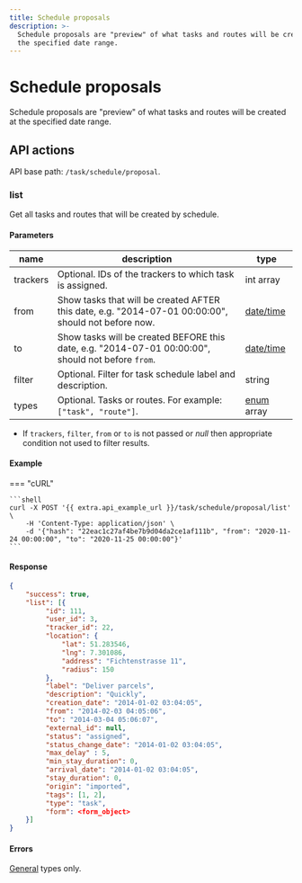 ```yaml
---
title: Schedule proposals
description: >-
  Schedule proposals are "preview" of what tasks and routes will be created at
  the specified date range.
---
```


# Schedule proposals

Schedule proposals are "preview" of what tasks and routes will be created at the specified date range.

## API actions

API base path: `/task/schedule/proposal`.

### list

Get all tasks and routes that will be created by schedule.

#### Parameters

| name     | description                                                                                         | type                           |
| -------- | --------------------------------------------------------------------------------------------------- | ------------------------------ |
| trackers | Optional. IDs of the trackers to which task is assigned.                                            | int array                      |
| from     | Show tasks that will be created AFTER this date, e.g. "2014-07-01 00:00:00", should not before now. | [date/time](broken-reference)  |
| to       | Show tasks will be created BEFORE this date, e.g. "2014-07-01 00:00:00", should not before `from`.  | [date/time](broken-reference)  |
| filter   | Optional. Filter for task schedule label and description.                                           | string                         |
| types    | Optional. Tasks or routes. For example: `["task", "route"]`.                                        | [enum](broken-reference) array |

* If `trackers`, `filter`, `from` or `to` is not passed or _null_ then appropriate condition not used to filter results.

#### Example

\=== "cURL"

````
```shell
curl -X POST '{{ extra.api_example_url }}/task/schedule/proposal/list' \
    -H 'Content-Type: application/json' \
    -d '{"hash": "22eac1c27af4be7b9d04da2ce1af111b", "from": "2020-11-24 00:00:00", "to": "2020-11-25 00:00:00"}'
```
````

#### Response

```json
{
    "success": true,
    "list": [{
         "id": 111,
         "user_id": 3,
         "tracker_id": 22,
         "location": {
             "lat": 51.283546,
             "lng": 7.301086,
             "address": "Fichtenstrasse 11",
             "radius": 150
         },
         "label": "Deliver parcels",
         "description": "Quickly",
         "creation_date": "2014-01-02 03:04:05",
         "from": "2014-02-03 04:05:06",
         "to": "2014-03-04 05:06:07",
         "external_id": null,
         "status": "assigned",
         "status_change_date": "2014-01-02 03:04:05",
         "max_delay" : 5,
         "min_stay_duration": 0,
         "arrival_date": "2014-01-02 03:04:05",
         "stay_duration": 0,
         "origin": "imported",
         "tags": [1, 2],
         "type": "task",
         "form": <form_object>
    }]
}
```

#### Errors

[General](../../../../../general/errors.md#error-codes) types only.
